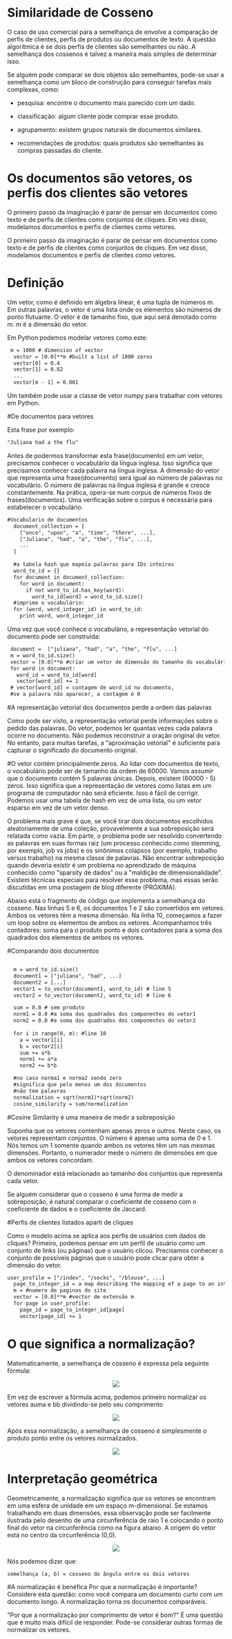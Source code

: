 # Similaridade de Cosseno

O caso de uso comercial para a semelhança de envolve a comparação de perfis de clientes, perfis de produtos ou documentos de texto. A questão algorítmica é se dois perfis de clientes são semelhantes ou não. A semelhança dos cossenos é talvez a maneira mais simples de determinar isso.

Se alguém pode comparar se dois objetos são semelhantes, pode-se usar a semelhança como um bloco de construção para conseguir tarefas mais complexas, como:

* pesquisa: encontre o documento mais parecido com um dado.

* classificação: algum cliente pode comprar esse produto.

* agrupamento: existem grupos naturais de documentos similares.

* recomendações de produtos: quais produtos são semelhantes às compras passadas do cliente.


# Os documentos são vetores, os perfis dos clientes são vetores
O primeiro passo da imaginação é parar de pensar em documentos como texto e de perfis de clientes como conjuntos de cliques. Em vez disso, modelamos documentos e perfis de clientes como vetores.

O primeiro passo da imaginação é parar de pensar em documentos como texto e de perfis de clientes como conjuntos de cliques. Em vez disso, modelamos documentos e perfis de clientes como vetores.

# Definição

Um vetor, como é definido em álgebra linear, é uma tupla de números m. Em outras palavras, o vetor é uma lista onde os elementos são números de ponto flutuante. O vetor é de tamanho fixo, que aqui será denotado como m. m é a dimensão do vetor.

Em Python podemos modelar vetores como este:
```xml
 m = 1000 # dimension of vector 
  vector = [0.0]**m #built a list of 1000 zeros
  vector[0] = 0.4
  vector[1] = 0.82
  ...
  vector[m - 1] = 0.001
```

Um também pode usar a classe de vetor numpy para trabalhar com vetores em Python.

#De documentos para vetores

Esta frase por exemplo:
```xml
"Juliana had a the flu"
```

Antes de podermos transformar esta frase(documento) em um vetor, precisamos conhecer o vocabulário da língua inglesa. Isso significa que precisamos conhecer cada palavra na língua inglesa. A dimensão do vetor que representa uma frase(documento) será igual ao número de palavras no vocabulário. O número de palavras na língua inglesa é grande e cresce constantemente. Na prática, opera-se num corpus de números fixos de frases(documentos). Uma verificação sobre o corpus é necessária para estabelecer o vocabulário.

```xml
#Vocabulario de documentos
  document_collection = [
    ["once", "upon", "a", "time", "there", ...],
    ["Juliana", "had", "a", "the", "flu", ...],
    ...
  ]

  #a tabela hash que mapeia palavras para IDs inteiros
  word_to_id = {} 
  for document in document_collection:
    for word in document:
      if not word_to_id.has_key(word):
        word_to_id[word] = word_to_id.size()
  #imprime o vocabulário:
  for (word, word_integer_id) in word_to_id:
    print word, word_integer_id
 ```
 
 Uma vez que você conhece o vocabulário, a representação vetorial do documento pode ser construída:
 
 ```xml
  document =  ["juliana", "had", "a", "the", "flu", ...]
  m = word_to_id.size()
  vector = [0.0]**m #criar um vetor de dimensão do tamanho do vocabulário
  for word in document:
    word_id = word_to_id[word]
    vector[word_id] += 1
  # vector[word_id] = contagem de word_id no documento, 
  #se a palavra não aparecer, a contagem é 0
 ```
 
#A representação vetorial dos documentos perde a ordem das palavras

Como pode ser visto, a representação vetorial perde informações sobre o pedido das palavras. Do vetor, podemos ler quantas vezes cada palavra ocorre no documento. Não podemos reconstruir a oração original do vetor. No entanto, para muitas tarefas, a "aproximação vetorial" é suficiente para capturar o significado do documento original.

#O vetor contém principalmente zeros.
Ao lidar com documentos de texto, o vocabulário pode ser de tamanho da ordem de 60000. Vamos assumir que o documento contém 5 palavras únicas. Depois, existem (60000 - 5) zeros. Isso significa que a representação de vetores como listas em um programa de computador não será eficiente. Isso é fácil de corrigir. Podemos usar uma tabela de hash em vez de uma lista, ou um vetor esparso em vez de um vetor denso.

O problema mais grave é que, se você tirar dois documentos escolhidos aleatoriamente de uma coleção, provavelmente a sua sobreposição será relatada como vazia. Em parte, o problema pode ser resolvido convertendo as palavras em suas formas raiz (um processo conhecido como stemming, por exemplo, job vs jobs) e os sinônimos colapsos (por exemplo, trabalho versus trabalho) na mesma classe de palavras. Não encontrar sobreposição quando deveria existir é um problema no aprendizado de máquina conhecido como "sparsity de dados" ou a "maldição de dimensionalidade". Existem técnicas especiais para resolver esse problema, mas essas serão discutidas em uma postagem de blog diferente (PRÓXIMA).

Abaixo está o fragmento de código que implementa a semelhança do cosseno. Nas linhas 5 e 6, os documentos 1 e 2 são convertidos em vetores. Ambos os vetores têm a mesma dimensão. Na linha 10, começamos a fazer um loop sobre os elementos de ambos os vetores. Acompanhamos três contadores: soma para o produto ponto e dois contadores para a soma dos quadrados dos elementos de ambos os vetores.

#Comparando dois documentos

```xml

  m = word_to_id.size()  
  document1 = ["juliana", "had", ...]
  document2 = [...]
  vector1 = to_vector(document1, word_to_id) # line 5
  vector2 = to_vector(document2, word_to_id) # line 6

  sum = 0.0 # sem produto
  norm1 = 0.0 #a soma dos quadrados dos componentes do vetor1
  norm2 = 0.0 #a soma dos quadrados dos componentes do vetor2
  
  for i in range(0, m): #line 10
    a = vector1[i]
    b = vector2[i]
    sum += a*b
    norm1 += a*a
    norm2 += b*b

  #no caso norma1 e norma2 sendo zero
  #significa que pelo menos um dos documentos
  #não tem palavras
  normalization = sqrt(norm1)*sqrt(norm2)
  cosine_similarity = sum/normalization

 ```
 
#Cosine Similarity é uma maneira de medir a sobreposição

Suponha que os vetores contenham apenas zeros e outros. Neste caso, os vetores representam conjuntos. O número é apenas uma soma de 0 e 1. Nós temos um 1 somente quando ambos os vetores têm um nas mesmas dimensões. Portanto, o numerador mede o número de dimensões em que ambos os vetores concordam.

O denominador está relacionado ao tamanho dos conjuntos que representa cada vetor.

Se alguém considerar que o cosseno é uma forma de medir a sobreposição, é natural comparar o coeficiente de cosseno com o coeficiente de dados e o coeficiente de Jaccard.

#Perfis de clientes listados aparti de cliques

Como o modelo acima se aplica aos perfis de usuários com dados de cliques? Primeiro, podemos pensar em um perfil de usuário como um conjunto de links (ou páginas) que o usuário clicou. Precisamos conhecer o conjunto de possíveis páginas que o usuário pode clicar para obter a dimensão do vetor.

```xml
user_profile = ["/index", "/socks", "/blouse", ...]
  page_to_integer_id = a map describing the mapping of a page to an integer_id
  m = #numero de paginas do site
  vector = [0.0]**m #vector de extensão m
  for page in user_profile:
    page_id = page_to_integer_id[page]
    vector[page_id] += 1
 ```
 
# O que significa a normalização?
Matematicamente, a semelhança de cosseno é expressa pela seguinte fórmula:
<p align="center">
  <img src="https://4.bp.blogspot.com/-9NjqGycD-yo/Wk3PayZPJNI/AAAAAAAAFrA/aTBsf_yI51Y5Uyx3CYddVtZz45o6IroyQCLcBGAs/s1600/1.JPG">
</p>
Em vez de escrever a fórmula acima, podemos primeiro normalizar os vetores auma e bb dividindo-se pelo seu comprimento
<p align="center">
  <img src="https://3.bp.blogspot.com/-if1GbGNBw6c/Wk3Pa4VMW7I/AAAAAAAAFrE/3BlA3xAwEjsPSvM88pSRZ02qxTMx9Gl5ACLcBGAs/s1600/2.JPG">
</p>
Após essa normalização, a semelhança de cosseno é simplesmente o produto ponto entre os vetores normalizados.
<p align="center">
  <img src="https://4.bp.blogspot.com/-hNe7cPGyjaA/Wk3PbDtUmgI/AAAAAAAAFrI/W_hgsMEK-V8w8A-JVLxo8B-_Z_fCL9bvACLcBGAs/s1600/3.JPG">
</p>

# Interpretação geométrica
Geometricamente, a normalização significa que os vetores se encontram em uma esfera de unidade em um espaço m-dimensional. Se estamos trabalhando em duas dimensões, essa observação pode ser facilmente ilustrada pelo desenho de uma circunferência de raio 1 e colocando o ponto final do vetor na circunferência como na figura abaixo. A origem do vetor está no centro da circunferência (0,0).

<p align="center">
  <img src="https://3.bp.blogspot.com/-SYoBMNar7q8/Wk3PbZufF6I/AAAAAAAAFrM/Qshq_KkEXSgh9hK0EaHfkAiiPbmeJub9gCLcBGAs/s1600/4.JPG">
</p>

Nós podemos dizer que:

```xml
semelhança (a, b) = cosseno do ângulo entre os dois vetores
```

#A normalização é benéfica
Por que a normalização é importante? Considere esta questão: como você compara um documento curto com um documento longo. A normalização torna os documentos comparáveis.

"Por que a normalização por comprimento de vetor é bom?" É uma questão que é muito mais difícil de responder. Pode-se considerar outras formas de normalizar os vetores.
